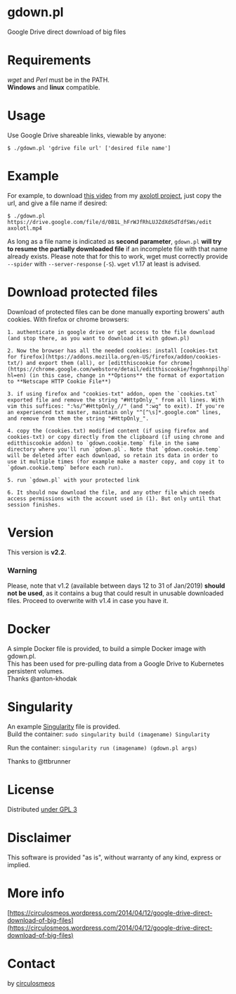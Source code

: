 gdown.pl
========

Google Drive direct download of big files

Requirements
============

*wget* and *Perl* must be in the PATH.   
**Windows** and **linux** compatible.

Usage
=====

Use Google Drive shareable links, viewable by anyone:   

    $ ./gdown.pl 'gdrive file url' ['desired file name']   

Example
=======

For example, to download [this video](https://drive.google.com/file/d/0B1L_hFrWJfRhLUJZdXdSdTdfSWs/edit) from my [axolotl project](https://circulosmeos.wordpress.com/2015/03/04/axolotl-a-simple-plain-text-documentation-system/), just copy the url, and give a file name if desired:

    $ ./gdown.pl https://drive.google.com/file/d/0B1L_hFrWJfRhLUJZdXdSdTdfSWs/edit axolotl.mp4   

As long as a file name is indicated as **second parameter**, `gdown.pl` **will try to resume the partially downloaded file** if an incomplete file with that name already exists. Please note that for this to work, wget must correctly provide `--spider` with `--server-response` (`-S`). `wget` v1.17 at least is advised.

Download protected files
========================

Download of protected files can be done manually exporting browers' auth cookies. With firefox or chrome browsers:

    1. authenticate in google drive or get access to the file download (and stop there, as you want to download it with gdown.pl)

    2. Now the browser has all the needed cookies: install [cookies-txt for firefox](https://addons.mozilla.org/en-US/firefox/addon/cookies-txt/) and export them (all), or [editthiscookie for chrome](https://chrome.google.com/webstore/detail/editthiscookie/fngmhnnpilhplaeedifhccceomclgfbg?hl=en) (in this case, change in **Options** the format of exportation to **Netscape HTTP Cookie File**)

    3. if using firefox and "cookies-txt" addon, open the `cookies.txt` exported file and remove the string "#HttpOnly_" from all lines. With vim this suffices: ":%s/^#HttpOnly_//" (and ":wq" to exit). If you're an experienced txt master, maintain only "^[^\s]*.google.com" lines, and remove from them the string "#HttpOnly_".

    4. copy the (cookies.txt) modified content (if using firefox and cookies-txt) or copy directly from the clipboard (if using chrome and editthiscookie addon) to `gdown.cookie.temp` file in the same directory where you'll run `gdown.pl`. Note that `gdown.cookie.temp` will be deleted after each download, so retain its data in order to use it multiple times (for example make a master copy, and copy it to `gdown.cookie.temp` before each run).

    5. run `gdown.pl` with your protected link

    6. It should now download the file, and any other file which needs access permissions with the account used in (1). But only until that session finishes.

Version
=======

This version is **v2.2**.

### Warning

Please, note that v1.2 (available between days 12 to 31 of Jan/2019) **should not be used**, as it contains a bug that could result in unusable downloaded files. Proceed to overwrite with v1.4 in case you have it.

Docker
======

A simple Docker file is provided, to build a simple Docker image with gdown.pl.    
This has been used for pre-pulling data from a Google Drive to Kubernetes persistent volumes.    
Thanks @anton-khodak

Singularity
===========

An example [Singularity](https://sylabs.io/guides/3.2/user-guide/quick_start.html) file is provided.    
Build the container:
`sudo singularity build (imagename) Singularity`

Run the container:
`singularity run (imagename) (gdown.pl args)`

Thanks to @ttbrunner

License
=======

Distributed [under GPL 3](http://www.gnu.org/licenses/gpl-3.0.html)

Disclaimer
==========

This software is provided "as is", without warranty of any kind, express or implied.

More info
=========

[https://circulosmeos.wordpress.com/2014/04/12/google-drive-direct-download-of-big-files](https://circulosmeos.wordpress.com/2014/04/12/google-drive-direct-download-of-big-files)

Contact
=======

by [circulosmeos](loopidle@gmail.com)   
